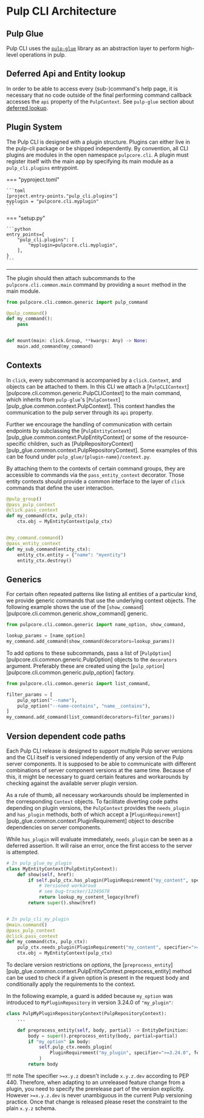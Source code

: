 # Pulp CLI Architecture

## Pulp Glue

Pulp CLI uses the [`pulp-glue`](site:pulp-glue/docs/learn/architecture) library as an abstraction layer to perform high-level operations in pulp.

## Deferred Api and Entity lookup

In order to be able to access every (sub-)command's help page,
it is necessary that no code outside of the final performing command callback accesses the `api` property of the `PulpContext`.
See `pulp-glue` section about [deferred lookup](site:pulp-glue/docs/learn/architecture#deferred_api_and_entity_lookup).

## Plugin System

The Pulp CLI is designed with a plugin structure. Plugins can either live in the pulp-cli package or be shipped independently.
By convention, all CLI plugins are modules in the open namespace `pulpcore.cli`.
A plugin must register itself with the main app by specifying its main module as a `pulp_cli.plugins` entrypoint.

=== "pyproject.toml"

    ```toml
    [project.entry-points."pulp_cli.plugins"]
    myplugin = "pulpcore.cli.myplugin"
    ```

=== "setup.py"

    ```python
    entry_points={
        "pulp_cli.plugins": [
            "myplugin=pulpcore.cli.myplugin",
        ],
    }
    ```

---

The plugin should then attach subcommands to the `pulpcore.cli.common.main` command by providing a `mount` method in the main module.

```python
from pulpcore.cli.common.generic import pulp_command

@pulp_command()
def my_command():
    pass


def mount(main: click.Group, **kwargs: Any) -> None:
    main.add_command(my_command)
```

## Contexts

In `click`, every subcommand is accompanied by a `click.Context`, and objects can be attached to them.
In this CLI we attach a [`PulpCLIContext`][pulpcore.cli.common.generic.PulpCLIContext] to the main command, which inherits from `pulp-glue`'s [`PulpContext`][pulp_glue.common.context.PulpContext].
This context handles the communication to the pulp server through its `api` property.

Further we encourage the handling of communication with certain endpoints by subclassing the [`PulpEntityContext`][pulp_glue.common.context.PulpEntityContext] or some of the resource-specific children, such as [PulpRepositoryContext][pulp_glue.common.context.PulpRepositoryContext].
Some examples of this can be found under `pulp_glue/{plugin-name}/context.py`.

By attaching them to the contexts of certain command groups, they are accessible to commands via the `pass_entity_context` decorator.
Those entity contexts should provide a common interface to the layer of `click` commands that define the user interaction.

```python
@pulp_group()
@pass_pulp_context
@click.pass_context
def my_command(ctx, pulp_ctx):
    ctx.obj = MyEntityContext(pulp_ctx)


@my_command.command()
@pass_entity_context
def my_sub_command(entity_ctx):
    entity_ctx.entity = {"name": "myentity")
    entity_ctx.destroy()
```

## Generics

For certain often repeated patterns like listing all entities of a particular kind,
we provide generic commands that use the underlying context objects.
The following example shows the use of the [`show_command`][pulpcore.cli.common.generic.show_command] generic.

```python
from pulpcore.cli.common.generic import name_option, show_command,

lookup_params = [name_option]
my_command.add_command(show_command(decorators=lookup_params))
```

To add options to these subcommands, pass a list of [`PulpOption`][pulpcore.cli.common.generic.PulpOption] objects to the `decorators` argument.
Preferably these are created using the [`pulp_option`][pulpcore.cli.common.generic.pulp_option] factory.

```python
from pulpcore.cli.common.generic import list_command,

filter_params = [
    pulp_option("--name"),
    pulp_option("--name-contains", "name__contains"),
]
my_command.add_command(list_command(decorators=filter_params))
```

## Version dependent code paths

Each Pulp CLI release is designed to support multiple Pulp server versions and the CLI itself is versioned independently of any version of the Pulp server components.
It is supposed to be able to communicate with different combinations of server component versions at the same time.
Because of this, it might be necessary to guard certain features and workarounds by checking against the available server plugin version.

As a rule of thumb, all necessary workarounds should be implemented in the corresponding `Context` objects.
To facilitate diverting code paths depending on plugin versions, the `PulpContext` provides the `needs_plugin` and `has_plugin` methods, both of which accept a [`PluginRequirement`][pulp_glue.common.context.PluginRequirement] object to describe dependencies on server components.

While `has_plugin` will evaluate immediately, `needs_plugin` can be seen as a deferred assertion.
It will raise an error, once the first access to the server is attempted.

```python
# In pulp_glue_my_plugin
class MyEntityContext(PulpEntityContext):
    def show(self, href):
        if self.pulp_ctx.has_plugin(PluginRequirement("my_content", specifier=">=1.2.3", inverted=True)):
            # Versioned workaroud
            # see bug-tracker/12345678
            return lookup_my_content_legacy(href)
        return super().show(href)


# In pulp_cli_my_plugin
@main.command()
@pass_pulp_context
@click.pass_context
def my_command(ctx, pulp_ctx):
    pulp_ctx.needs_plugin(PluginRequirement("my_content", specifier=">=1.0.0"))
    ctx.obj = MyEntityContext(pulp_ctx)
```

To declare version restrictions on *options*, the [`preprocess_entity`][pulp_glue.common.context.PulpEntityContext.preprocess_entity] method can be used to check if a given option is present in the request body and conditionally apply the requirements to the context.

In the following example, a guard is added because `my_option` was introduced to `MyPluginRepository` in version 3.24.0 of `"my_plugin"`:

```python
class PulpMyPluginRepositoryContext(PulpRepositoryContext):
    ...

    def preprocess_entity(self, body, partial) -> EntityDefinition:
        body = super().preprocess_entity(body, partial=partial)
        if "my_option" in body:
            self.pulp_ctx.needs_plugin(
                PluginRequirement("my_plugin", specifier=">=3.24.0", feature=_("my feature"))
            )
        return body
```

!!! note
    The specifier `>=x.y.z` doesn't include `x.y.z.dev` according to PEP 440.
    Therefore, when adapting to an unreleased feature change from a plugin, you need to specify the prerelease part of the version explicitly.
    However `>=x.y.z.dev` is never unambiguous in the current Pulp versioning practice.
    Once that change is released please reset the constraint to the plain `x.y.z` schema.
